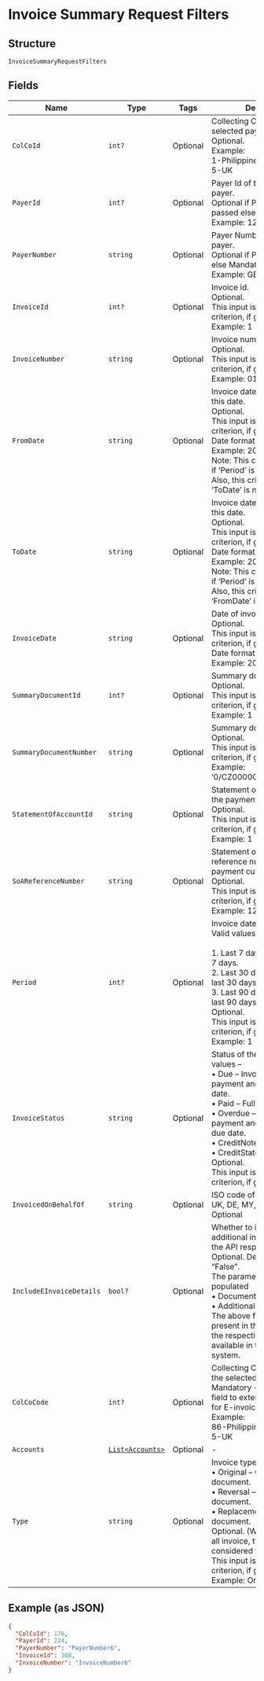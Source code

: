 
# Invoice Summary Request Filters

## Structure

`InvoiceSummaryRequestFilters`

## Fields

| Name | Type | Tags | Description |
|  --- | --- | --- | --- |
| `ColCoId` | `int?` | Optional | Collecting Company Id of the selected payer.<br>Optional.<br>Example:<br>1-Philippines<br>5-UK |
| `PayerId` | `int?` | Optional | Payer Id of the selected payer.<br>Optional if PayerNumber is passed else Mandatory<br>Example: 123456 |
| `PayerNumber` | `string` | Optional | Payer Number of the selected payer.<br>Optional if PayerId is passed else Mandatory<br>Example: GB000000123 |
| `InvoiceId` | `int?` | Optional | Invoice id.<br>Optional.<br>This input is a search criterion, if given.<br>Example: 1 |
| `InvoiceNumber` | `string` | Optional | Invoice number.<br>Optional.<br>This input is a search criterion, if given.<br>Example: 0123456789 |
| `FromDate` | `string` | Optional | Invoice date searched from this date.<br>Optional.<br>This input is a search criterion, if given.<br>Date format: yyyyMMdd<br>Example: 20170830<br>Note: This criterion is ignored if ‘Period’ is given.<br>Also, this criterion is ignored if ‘ToDate’ is not provided. |
| `ToDate` | `string` | Optional | Invoice date searched until this date.<br>Optional.<br>This input is a search criterion, if given.<br>Date format: yyyyMMdd<br>Example: 20170830<br>Note: This criterion is ignored if ‘Period’ is given.<br>Also, this criterion is ignored if ‘FromDate’ is not provided. |
| `InvoiceDate` | `string` | Optional | Date of invoicing.<br>Optional.<br>This input is a search criterion, if given.<br>Date format: yyyyMMdd<br>Example: 20170830 |
| `SummaryDocumentId` | `int?` | Optional | Summary document id<br>Optional.<br>This input is a search criterion, if given.<br>Example: 1 |
| `SummaryDocumentNumber` | `string` | Optional | Summary document number<br>Optional.<br>This input is a search criterion, if given.<br>Example: ‘0/CZ0000000123456/2017’ |
| `StatementOfAccountId` | `string` | Optional | Statement of Account Id of the payment customer.<br>Optional.<br>This input is a search criterion, if given.<br>Example: 1 |
| `SoAReferenceNumber` | `string` | Optional | Statement of Account reference number of the payment customer.<br>Optional.<br>This input is a search criterion, if given.<br>Example: 123 |
| `Period` | `int?` | Optional | Invoice date search period. Valid values –<br><br>1. Last 7 days – Issued in last 7 days.<br>2. Last 30 days – Issued in last 30 days.<br>3. Last 90 days – Issued in last 90 days.<br>   Optional.<br>   This input is a search criterion, if given.<br>   Example: 1 |
| `InvoiceStatus` | `string` | Optional | Status of the invoice. Valid values –<br>•    Due – Invoices due for payment and is within the due date.<br>•    Paid – Fully paid Invoices.<br>•    Overdue – Invoices due of payment and has crossed the due date.<br>•    CreditNote – Credit notes<br>•    CreditStatement<br>Optional.<br>This input is a search criterion, if given. |
| `InvoicedOnBehalfOf` | `string` | Optional | ISO code of the country i.e., UK, DE, MY, etc.<br>Optional |
| `IncludeEInvoiceDetails` | `bool?` | Optional | Whether to include the additional invoice details in the API response.<br>Optional. Default value “False”.<br>The parameters that are populated<br>•    DocumentReference<br>•    AdditionalDocuments<br>The above fields will not be present in the response when the respective data is not available in the source system. |
| `ColCoCode` | `int?` | Optional | Collecting Company Code of the selected payer.<br>Mandatory - It is mandatory field to external source ATOS for E-invoicing.<br>Example:<br>86-Philippines<br>5-UK |
| `Accounts` | [`List<Accounts>`](../../doc/models/accounts.md) | Optional | - |
| `Type` | `string` | Optional | Invoice type. Allowed values –<br>•    Original – Original document.<br>•    Reversal – Reversed document.<br>•    Replacement – Replaced document.<br>Optional. (When not passed all invoice, types are considered for search)<br>This input is a search criterion, if given.<br>Example: Original |

## Example (as JSON)

```json
{
  "ColCoId": 176,
  "PayerId": 224,
  "PayerNumber": "PayerNumber6",
  "InvoiceId": 108,
  "InvoiceNumber": "InvoiceNumber6"
}
```

